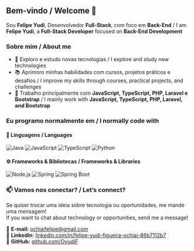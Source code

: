 ## Bem-vindo / Welcome 👋  

Sou **Felipe Yudi**, Desenvolvedor **Full-Stack**, com foco em **Back-End**  / I am **Felipe Yudi**, a **Full-Stack Developer** focused on **Back-End Development**  

### Sobre mim / About me  

+ 🚀 Exploro e estudo novas tecnologias / I explore and study new technologies  
+ 📚 Aprimoro minhas habilidades com cursos, projetos práticos e desafios / I improve my skills through courses, practical projects, and challenges  
+ 🔧 Trabalho principalmente com **JavaScript, TypeScript, PHP, Laravel e Bootstrap** / I mainly work with **JavaScript, TypeScript, PHP, Laravel, and Bootstrap**  

### Eu programo normalmente em / I normally code with 

#### 🧠 Linguagens / Languages  
![Java](https://img.shields.io/badge/-Java-007396?style=flat-square&logo=java&logoColor=white) ![JavaScript](https://img.shields.io/badge/-JavaScript-F7DF1E?style=flat-square&logo=javascript&logoColor=black) ![TypeScript](https://img.shields.io/badge/-TypeScript-3178C6?style=flat-square&logo=typescript&logoColor=white) ![Python](https://img.shields.io/badge/-Python-3776AB?style=flat-square&logo=python&logoColor=white)  

#### ⚙️ Frameworks & Bibliotecas / Frameworks & Libraries  
![Node.js](https://img.shields.io/badge/-Node.js-339933?style=flat-square&logo=node.js&logoColor=white)
![Spring](https://img.shields.io/badge/-Spring-6DB33F?style=flat-square&logo=spring&logoColor=white)
![Spring Boot](https://img.shields.io/badge/Spring_Boot-6DB33F?style=for-the-badge&logo=springboot&logoColor=white)


### 📫 Vamos nos conectar? / Let’s connect?  

Se quiser trocar uma ideia sobre tecnologia ou oportunidades, me mande uma mensagem!  
If you want to chat about technology or opportunities, send me a message!  

📩 **E-mail:** [ochiaifelipe@gmail.com](mailto:ochiaifelipe@gmail.com)  
🔗 **LinkedIn:** [linkedin.com/in/felipe-yudi-figueira-ochiai-86b7112b7](https://www.linkedin.com/in/felipe-yudi-figueira-ochiai-86b7112b7)  
🐙 **GitHub:** [github.com/OyudiF](https://github.com/OyudiF)
